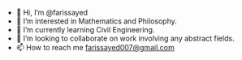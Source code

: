 - 👋 Hi, I’m @farissayed
- 👀 I’m interested in Mathematics and Philosophy.
- 🌱 I’m currently learning Civil Engineering.
- 💞️ I’m looking to collaborate on work involving any abstract fields.
- 📫 How to reach me farissayed007@gmail.com

<!---
farissayed/farissayed is a ✨ special ✨ repository because its `README.md` (this file) appears on your GitHub profile.
You can click the Preview link to take a look at your changes.
--->

